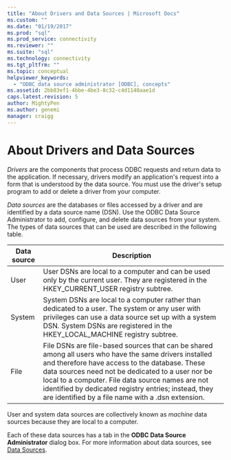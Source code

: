 ```yaml
---
title: "About Drivers and Data Sources | Microsoft Docs"
ms.custom: ""
ms.date: "01/19/2017"
ms.prod: "sql"
ms.prod_service: connectivity
ms.reviewer: ""
ms.suite: "sql"
ms.technology: connectivity
ms.tgt_pltfrm: ""
ms.topic: conceptual
helpviewer_keywords: 
  - "ODBC data source administrator [ODBC], concepts"
ms.assetid: 2bb83ef1-4bbe-4be3-8c32-c4d1140aae1d
caps.latest.revision: 5
author: MightyPen
ms.author: genemi
manager: craigg
---
```

# About Drivers and Data Sources
*Drivers* are the components that process ODBC requests and return data to the application. If necessary, drivers modify an application's request into a form that is understood by the data source. You must use the driver's setup program to add or delete a driver from your computer.  
  
 *Data sources* are the databases or files accessed by a driver and are identified by a data source name (DSN). Use the ODBC Data Source Administrator to add, configure, and delete data sources from your system. The types of data sources that can be used are described in the following table.  
  
|Data source|Description|  
|-----------------|-----------------|  
|User|User DSNs are local to a computer and can be used only by the current user. They are registered in the HKEY_CURRENT_USER registry subtree.|  
|System|System DSNs are local to a computer rather than dedicated to a user. The system or any user with privileges can use a data source set up with a system DSN. System DSNs are registered in the HKEY_LOCAL_MACHINE registry subtree.|  
|File|File DSNs are file-based sources that can be shared among all users who have the same drivers installed and therefore have access to the database. These data sources need not be dedicated to a user nor be local to a computer. File data source names are not identified by dedicated registry entries; instead, they are identified by a file name with a .dsn extension.|  
  
 User and system data sources are collectively known as *machine* data sources because they are local to a computer.  
  
 Each of these data sources has a tab in the **ODBC Data Source Administrator** dialog box. For more information about data sources, see [Data Sources](../../odbc/reference/data-sources.md).
